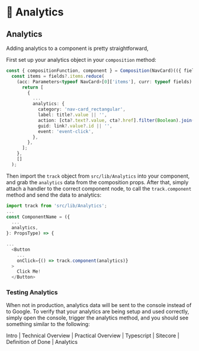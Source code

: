 # 🔎 Analytics

## Analytics

Adding analytics to a component is pretty straightforward,

First set up your analytics object in your `composition` method:

```typescript
const { compositionFunction, component } = Composition(NavCard)(({ fields, params }) => {
  const items = fields?.items.reduce(
    (acc: Parameters<typeof NavCard>[0]['items'], curr: typeof fields) => {
      return [
        {
          ...
          analytics: {
            category: 'nav-card_rectangular',
            label: title?.value || '',
            action: [cta?.text?.value, cta?.href].filter(Boolean).join(' | '),
            guid: link?.value?.id || '',
            event: 'event-click',
          },
        },
      ];
    },
    []
  );
```

Then import the `track` object from `src/lib/Analytics` into your component, and grab the `analytics` data from the composition props. After that, simply attach a handler to the correct component node, to call the `track.component` method and send the data to analytics:

```typescript
import track from 'src/lib/Analytics';
...
const ComponentName = ({
  ...
  analytics,
}: PropsType) => {

...
  <Button
    ...
    onClick={() => track.component(analytics)}
  >
    Click Me!
  </Button>
```

### Testing Analytics

When not in production, analytics data will be sent to the console instead of to Google. To verify that your analytics are being setup and used correctly, simply open the console, trigger the analytics method, and you should see something similar to the following:

Intro | Technical Overview | Practical Overview | Typescript | Sitecore | Definition of Done | Analytics
